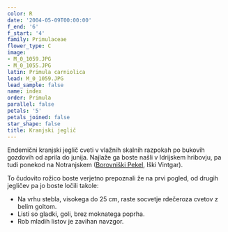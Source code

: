 ```yaml
---
color: R
date: '2004-05-09T00:00:00'
f_end: '6'
f_start: '4'
family: Primulaceae
flower_type: C
image:
- M_0_1059.JPG
- M_0_1055.JPG
latin: Primula carniolica
lead: M_0_1059.JPG
lead_sample: false
name: index
order: Primula
parallel: false
petals: '5'
petals_joined: false
star_shape: false
title: Kranjski jeglič
---
```

Endemični kranjski jeglič cveti v vlažnih skalnih razpokah po bukovih gozdovih od aprila do junija. Najlaže ga boste našli v Idrijskem hribovju, pa tudi ponekod na Notranjskem ([Borovniški Pekel](../../../Izleti/Borovniski_Pekel), Iški Vintgar).

To čudovito rožico boste verjetno prepoznali že na prvi pogled, od drugih jegličev pa jo boste ločili takole:

-   Na vrhu stebla, visokega do 25 cm, raste socvetje rdečeroza cvetov z belim goltom.
-   Listi so gladki, goli, brez moknatega poprha.
-   Rob mladih listov je zavihan navzgor.
